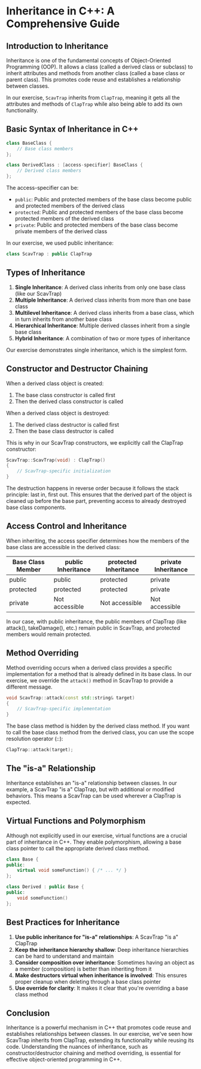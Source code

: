 # Inheritance in C++: A Comprehensive Guide

## Introduction to Inheritance

Inheritance is one of the fundamental concepts of Object-Oriented Programming (OOP). It allows a class (called a derived class or subclass) to inherit attributes and methods from another class (called a base class or parent class). This promotes code reuse and establishes a relationship between classes.

In our exercise, `ScavTrap` inherits from `ClapTrap`, meaning it gets all the attributes and methods of `ClapTrap` while also being able to add its own functionality.

## Basic Syntax of Inheritance in C++

```cpp
class BaseClass {
    // Base class members
};

class DerivedClass : [access-specifier] BaseClass {
    // Derived class members
};
```

The access-specifier can be:
- `public`: Public and protected members of the base class become public and protected members of the derived class
- `protected`: Public and protected members of the base class become protected members of the derived class
- `private`: Public and protected members of the base class become private members of the derived class

In our exercise, we used public inheritance:

```cpp
class ScavTrap : public ClapTrap
```

## Types of Inheritance

1. **Single Inheritance**: A derived class inherits from only one base class (like our ScavTrap)
2. **Multiple Inheritance**: A derived class inherits from more than one base class
3. **Multilevel Inheritance**: A derived class inherits from a base class, which in turn inherits from another base class
4. **Hierarchical Inheritance**: Multiple derived classes inherit from a single base class
5. **Hybrid Inheritance**: A combination of two or more types of inheritance

Our exercise demonstrates single inheritance, which is the simplest form.

## Constructor and Destructor Chaining

When a derived class object is created:
1. The base class constructor is called first
2. Then the derived class constructor is called

When a derived class object is destroyed:
1. The derived class destructor is called first
2. Then the base class destructor is called

This is why in our ScavTrap constructors, we explicitly call the ClapTrap constructor:

```cpp
ScavTrap::ScavTrap(void) : ClapTrap()
{
    // ScavTrap-specific initialization
}
```

The destruction happens in reverse order because it follows the stack principle: last in, first out. This ensures that the derived part of the object is cleaned up before the base part, preventing access to already destroyed base class components.

## Access Control and Inheritance

When inheriting, the access specifier determines how the members of the base class are accessible in the derived class:

| Base Class Member | public Inheritance | protected Inheritance | private Inheritance |
|-------------------|-------------------|---------------------|-------------------|
| public            | public            | protected           | private           |
| protected         | protected         | protected           | private           |
| private           | Not accessible    | Not accessible      | Not accessible    |

In our case, with public inheritance, the public members of ClapTrap (like attack(), takeDamage(), etc.) remain public in ScavTrap, and protected members would remain protected.

## Method Overriding

Method overriding occurs when a derived class provides a specific implementation for a method that is already defined in its base class. In our exercise, we override the `attack()` method in ScavTrap to provide a different message.

```cpp
void ScavTrap::attack(const std::string& target)
{
    // ScavTrap-specific implementation
}
```

The base class method is hidden by the derived class method. If you want to call the base class method from the derived class, you can use the scope resolution operator (::):

```cpp
ClapTrap::attack(target);
```

## The "is-a" Relationship

Inheritance establishes an "is-a" relationship between classes. In our example, a ScavTrap "is a" ClapTrap, but with additional or modified behaviors. This means a ScavTrap can be used wherever a ClapTrap is expected.

## Virtual Functions and Polymorphism

Although not explicitly used in our exercise, virtual functions are a crucial part of inheritance in C++. They enable polymorphism, allowing a base class pointer to call the appropriate derived class method.

```cpp
class Base {
public:
    virtual void someFunction() { /* ... */ }
};

class Derived : public Base {
public:
    void someFunction()
};
```

## Best Practices for Inheritance

1. **Use public inheritance for "is-a" relationships**: A ScavTrap "is a" ClapTrap
2. **Keep the inheritance hierarchy shallow**: Deep inheritance hierarchies can be hard to understand and maintain
3. **Consider composition over inheritance**: Sometimes having an object as a member (composition) is better than inheriting from it
4. **Make destructors virtual when inheritance is involved**: This ensures proper cleanup when deleting through a base class pointer
5. **Use override for clarity**: It makes it clear that you're overriding a base class method

## Conclusion

Inheritance is a powerful mechanism in C++ that promotes code reuse and establishes relationships between classes. In our exercise, we've seen how ScavTrap inherits from ClapTrap, extending its functionality while reusing its code. Understanding the nuances of inheritance, such as constructor/destructor chaining and method overriding, is essential for effective object-oriented programming in C++.

